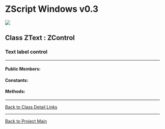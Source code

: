 # ZScript Windows v0.3

![](https://github.com/Saican/ZSWin/blob/master/README/ZSWin_Logo.png)

## Class ZText : ZControl
### Text label control

------------


#### Public Members:

#### Constants:


#### Methods:


------------


[Back to Class Detail Links](https://github.com/Saican/ZSWin/blob/master/README/05%20-%20Classes.md)

------------


[Back to Project Main](https://github.com/Saican/ZSWin "Back to Project Main")